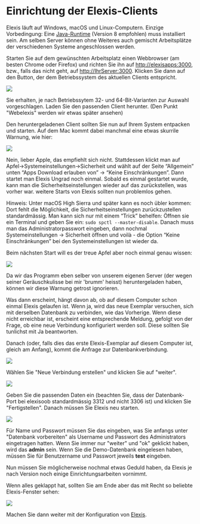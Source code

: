 # Einrichtung der Elexis-Clients

Elexis läuft auf Windows, macOS und Linux-Computern. Einzige Vorbedingung: Eine [Java-Runtime](https://www.oracle.com/technetwork/java/javase/downloads/jre8-downloads-2133155.html) (Version 8 empfohlen) muss installiert sein. Am selben Server können ohne Weiteres auch gemischt Arbeitsplätze der verschiedenen Systeme angeschlossen werden.

Starten Sie auf dem gewünschten Arbeitsplatz einen Webbrowser (am besten Chrome oder Firefox) und richten Sie ihn auf <http://elexisapps:3000>, bzw., falls das nicht geht, auf <http://IhrServer:3000>. Klicken Sie dann auf den Button, der dem Betriebssystem des aktuellen Clients entspricht.

![](/images/oob_einstieg.png)

Sie erhalten, je nach Betriebssytem 32- und 64-Bit-Varianten zur Auswahl vorgeschlagen. Laden Sie den passenden Client herunter. (Den Punkt "Webelexis" werden wir etwas später ansehen)

Den heruntergeladenen Client sollten Sie nun auf Ihrem System entpacken und starten. Auf dem Mac kommt dabei manchmal eine etwas skurrile Warnung, wie hier:

![](/images/oobdoc_08.png)

Nein, lieber Apple, das empfiehlt sich nicht. Stattdessen klickt man auf Apfel-&gt;Systemeinstellungen-&gt;Sicherheit und wählt auf der Seite “Allgemein” unten “Apps Download erlauben von” -&gt; “Keine Einschränkungen”. Dann startet man Elexis Ungrad noch einmal. Sobald es einmal gestartet wurde, kann man die Sicherheitseinstellungen wieder auf das zurückstellen, was vorher war. weitere Starts von Elexis sollten nun problemlos gehen.

Hinweis: Unter macOS High Sierra und später kann es noch übler kommen: Dort fehlt die Möglichkeit, die Sicherheitseinstellungen zurückzustellen standardmässig. Man kann sich nur mit einem “Trick” behelfen: Öffnen sie ein Terminal und geben Sie ein: `sudo spctl --master-disable`. Danach muss man das Administratorpasswort eingeben, dann nochmal Systemeinstellungen -> Sicherheit öffnen und voilà - die Option “Keine Einschränkungen” bei den Systemeinstellungen ist wieder da.

Beim nächsten Start will es der treue Apfel aber noch einmal genau wissen:

![](/images/oobdoc_09.png)

Da wir das Programm eben selber von unserem eigenen Server (der wegen seiner Geräuschkulisse bei mir 'brumm' heisst) heruntergeladen haben, können wir diese Warnung getrost ignorieren.

Was dann erscheint, hängt davon ab, ob auf diesem Computer schon einmal Elexis gelaufen ist. Wenn ja, wird das neue Exemplar versuchen, sich mit derselben Datenbank zu verbinden, wie das Vorherige. Wenn diese nicht erreichbar ist, erscheint eine entsprechende Meldung, gefolgt von der Frage, ob eine neue Verbindung konfiguriert werden soll. Diese sollten Sie tunlichst mit Ja beantworten.

Danach (oder, falls dies das erste Elexis-Exemplar auf diesem Computer ist, gleich am Anfang), kommt die Anfrage zur Datenbankverbindung.

![](/images/oob_connect_01.png)

Wählen Sie "Neue Verbindung erstellen" und klicken Sie auf "weiter".

![](/images/oob_connect_02.png)

Geben Sie die passenden Daten ein (beachten Sie, dass der Datenbank-Port bei elexisoob standardmässig 3312 und nicht 3306 ist) und klicken Sie "Fertigstellen". Danach müssen Sie Elexis neu starten.

![](/images/oob_connect_03.png)

Für Name und Passwort müssen Sie das eingeben, was Sie anfangs unter "Datenbank vorbereiten" als Username und Passwort des Administrators eingetragen hatten. Wenn Sie immer nur "weiter" und "ok" geklickt haben, wird das **admin** sein. Wenn Sie die Demo-Datenbank eingelesen haben, müssen Sie für Benutzername und Passwort jeweils **test** eingeben.

Nun müssen Sie möglicherweise nochmal etwas Geduld haben, da Elexis je nach Version noch einige Einrichtungsarbeiten vornimmt. 

Wenn alles geklappt hat, sollten Sie am Ende aber das mit Recht so beliebte Elexis-Fenster sehen: 

![](/images/oob_connect_04.png)

Machen Sie dann weiter mit der Konfiguration von [Elexis](elexis.md).
